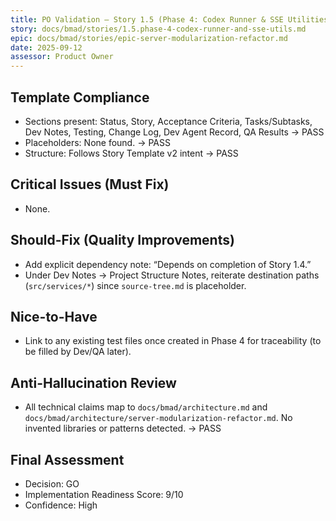 ```yaml
---
title: PO Validation — Story 1.5 (Phase 4: Codex Runner & SSE Utilities)
story: docs/bmad/stories/1.5.phase-4-codex-runner-and-sse-utils.md
epic: docs/bmad/stories/epic-server-modularization-refactor.md
date: 2025-09-12
assessor: Product Owner
---
```


## Template Compliance

- Sections present: Status, Story, Acceptance Criteria, Tasks/Subtasks, Dev Notes, Testing, Change Log, Dev Agent Record, QA Results → PASS
- Placeholders: None found. → PASS
- Structure: Follows Story Template v2 intent → PASS

## Critical Issues (Must Fix)

- None.

## Should-Fix (Quality Improvements)

- Add explicit dependency note: “Depends on completion of Story 1.4.”
- Under Dev Notes → Project Structure Notes, reiterate destination paths (`src/services/*`) since `source-tree.md` is placeholder.

## Nice-to-Have

- Link to any existing test files once created in Phase 4 for traceability (to be filled by Dev/QA later).

## Anti-Hallucination Review

- All technical claims map to `docs/bmad/architecture.md` and `docs/bmad/architecture/server-modularization-refactor.md`. No invented libraries or patterns detected. → PASS

## Final Assessment

- Decision: GO
- Implementation Readiness Score: 9/10
- Confidence: High
